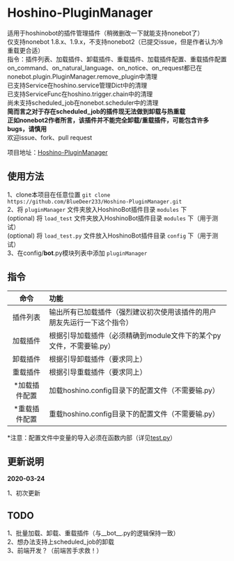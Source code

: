 # Hoshino-PluginManager

适用于hoshinobot的插件管理插件（稍微删改一下就能支持nonebot了）  
仅支持nonebot 1.8.x、1.9.x，不支持nonebot2（已提交issue，但是作者认为冷重载更合适）  
指令：插件列表、加载插件、卸载插件、重载插件、加载插件配置、重载插件配置  
on_command、on_natural_language、on_notice、on_request都已在nonebot.plugin.PluginManager.remove_plugin中清理  
已支持Service在hoshino.service管理Dict中的清理  
已支持ServiceFunc在hoshino.trigger.chain中的清理  
尚未支持scheduled_job在nonebot.scheduler中的清理  
**简而言之对于存在scheduled_job的插件现无法做到卸载与热重载**  
**正如nonebot2作者所言，该插件并不能完全卸载/重载插件，可能包含许多bugs，请慎用**  
欢迎issue、fork、pull request

项目地址：[Hoshino-PluginManager](https://github.com/BlueDeer233/Hoshino-PluginManager)

## 使用方法

1、clone本项目在任意位置 `git clone https://github.com/BlueDeer233/Hoshino-PluginManager.git`  
2、将 `pluginManager` 文件夹放入HoshinoBot插件目录 `modules` 下  
(optional) 将 `load_test` 文件夹放入HoshinoBot插件目录 `modules` 下（用于测试）  
(optional) 将 `load_test.py` 文件放入HoshinoBot插件目录 `config` 下（用于测试）  
3、在config/__bot__.py模块列表中添加 `pluginManager`

## 指令

|   命令    | 功能                                      |
|:-------:|:----------------------------------------|
|  插件列表   | 输出所有已加载插件（强烈建议初次使用该插件的用户朋友先运行一下这个指令）    |
|  加载插件   | 根据引导加载插件（必须精确到module文件下的某个py文件，不需要输.py） |
|  卸载插件   | 根据引导卸载插件（要求同上）                          |
|  重载插件   | 根据引导重载插件（要求同上）                          |
| *加载插件配置 | 加载hoshino.config目录下的配置文件（不需要输.py）       |
| *重载插件配置 | 重载hoshino.config目录下的配置文件（不需要输.py）       |

*注意：配置文件中变量的导入必须在函数内部（详见[test.py](load_test/test.py)）

## 更新说明

**2020-03-24**

1、初次更新

## TODO

1、批量加载、卸载、重载插件（与__bot__.py的逻辑保持一致）  
2、想办法支持上scheduled_job的卸载  
3、前端开发？（前端苦手求救！）